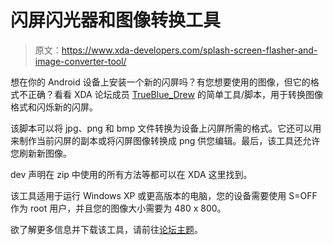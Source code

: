 # 闪屏闪光器和图像转换工具

> 原文：<https://www.xda-developers.com/splash-screen-flasher-and-image-converter-tool/>

想在你的 Android 设备上安装一个新的闪屏吗？有您想要使用的图像，但它的格式不正确？看看 XDA 论坛成员 [TrueBlue_Drew](http://forum.xda-developers.com/member.php?u=2645280) 的简单工具/脚本，用于转换图像格式和闪烁新的闪屏。

该脚本可以将 jpg、png 和 bmp 文件转换为设备上闪屏所需的格式。它还可以用来制作当前闪屏的副本或将闪屏图像转换成 png 供您编辑。最后，该工具还允许您刷新新图像。

dev 声明在 zip 中使用的所有方法等都可以在 XDA 这里找到。

该工具适用于运行 Windows XP 或更高版本的电脑，您的设备需要使用 S=OFF 作为 root 用户，并且您的图像大小需要为 480 x 800。

欲了解更多信息并下载该工具，请前往[论坛主题](http://forum.xda-developers.com/showthread.php?t=956434)。